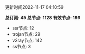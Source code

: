 更新时间2022-11-17 04:10:59

**总订阅: 45**
**总节点: 1128**
**有效节点: 186**
- ssr节点: 12
- trojan节点: 29
- v2ray节点: 142
- ss节点: 3

